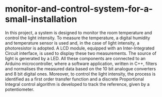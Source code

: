 # monitor-and-control-system-for-a-small-installation
In this project, a system is designed to monitor the room temperature and control the light intensity. To measure the temperature, a digital humidity and temperature sensor is used and, in the case of light intensity, a photoresistor is adopted. A LCD module, equipped with an Inter-Integrated Circuit interface, is used to display these two measurements. The source of light is generated by a LED. All these components are connected to an Arduino microcontroller, where a software application, written in C++, filters and normalises the measured data based on the 10 bit analogue converters and 8 bit digital ones. Moreover, to control the light intensity, the process is identified as a first order transfer function and a discrete Proportional Integral control algorithm is developed to track the reference, given by a potentiometer.
